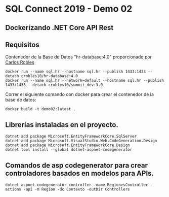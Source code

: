 # SQL Connect 2019 - Demo 02
## Dockerizando .NET Core API Rest

## **Requisitos**  
Contenedor de la Base de Datos "hr-database:4.0" proporcionado por [Carlos Robles](https://github.com/dbamaster)
    
    docker run --name sql.hr --hostname sql.hr --publish 1433:1433 --detach crobles10/hr-database:4.0
	docker run --name sql.hr --network=default --hostname sql.hr --publish 1433:1433 --detach crobles10/summit_dev:3.0

Correr el siguiente comando con docker para crear el contenedor de la base de datos:

	docker build -t demo02:latest .

## Librerías instaladas en el proyecto.

	dotnet add package Microsoft.EntityFrameworkCore.SqlServer
	dotnet add package Microsoft.VisualStudio.Web.CodeGeneration.Design
	dotnet add package Microsoft.EntityFrameworkCore.Design
	dotnet tool install --global dotnet-aspnet-codegenerator

## Comandos de asp codegenerator para crear controladores basados en modelos para APIs.
	
	dotnet aspnet-codegenerator controller -name RegionesController -actions -api -m Region -dc Contexto -outDir Controllers
